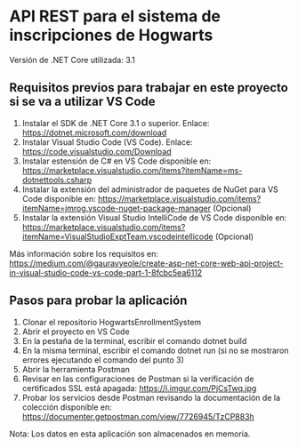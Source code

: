 # API REST para el sistema de inscripciones de Hogwarts

Versión de .NET Core utilizada: 3.1

## Requisitos previos para trabajar en este proyecto si se va a utilizar VS Code

1. Instalar el SDK de .NET Core 3.1 o superior. Enlace: https://dotnet.microsoft.com/download
2. Instalar Visual Studio Code (VS Code). Enlace: https://code.visualstudio.com/Download
3. Instalar estensión de C# en VS Code disponible en: https://marketplace.visualstudio.com/items?itemName=ms-dotnettools.csharp
4. Instalar la extensión del administrador de paquetes de NuGet para VS Code disponible en: https://marketplace.visualstudio.com/items?itemName=jmrog.vscode-nuget-package-manager (Opcional)
5. Instalar la extensión Visual Studio IntelliCode de VS Code disponible en: https://marketplace.visualstudio.com/items?itemName=VisualStudioExptTeam.vscodeintellicode (Opcional)

Más información sobre los requisitos en: https://medium.com/@gauravyeole/create-asp-net-core-web-api-project-in-visual-studio-code-vs-code-part-1-8fcbc5ea6112

## Pasos para probar la aplicación

1. Clonar el repositorio HogwartsEnrollmentSystem
2. Abrir el proyecto en VS Code
3. En la pestaña de la terminal, escribir el comando dotnet build
4. En la misma terminal, escribir el comando dotnet run (si no se mostraron errores ejecutando
el comando del punto 3)
5. Abrir la herramienta Postman
6. Revisar en las configuraciones de Postman si la verificación de certificados SSL está apagada: https://i.imgur.com/PjCsTwq.jpg
7. Probar los servicios desde Postman revisando la documentación de la colección disponible en: https://documenter.getpostman.com/view/7726945/TzCP883h

Nota: Los datos en esta aplicación son almacenados en memoria.